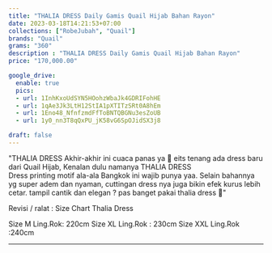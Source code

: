 ```yaml
---
title: "THALIA DRESS Daily Gamis Quail Hijab Bahan Rayon"
date: 2023-03-18T14:21:53+07:00
collections: ["RobeJubah", "Quail"]
brands: "Quail"
grams: "360"
description : "THALIA DRESS Daily Gamis Quail Hijab Bahan Rayon"
price: "170,000.00"

google_drive:
  enable: true
  pics:
  - url: 1InhKxoUdSYN5HOohzWbaJk4GDRIFohHE
  - url: 1qAe3Jk3LtH12StIA1pXTITzSRt0A8hEm
  - url: 1Eno48_NfnfzmdFfToBNTQBGNu3esZoUB
  - url: 1y0_nn3T8qQxPU_jK58vG6SpOJidSX3j8

draft: false
---
```


"THALIA DRESS
Akhir-akhir ini cuaca panas ya 🥵 eits tenang ada dress baru dari Quail Hijab, Kenalan dulu namanya THALIA DRESS  
Dress printing motif ala-ala Bangkok ini wajib punya yaa. Selain bahannya yg super adem dan nyaman, cuttingan dress nya juga bikin efek kurus lebih cetar.  tampil cantik dan elegan ? pas banget pakai thalia dress 🧡"

Revisi / ralat :
Size Chart Thalia Dress

Size M Ling.Rok: 220cm
Size XL Ling.Rok : 230cm 
Size XXL Ling.Rok :240cm

----   
  
